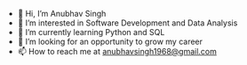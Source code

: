 - 👋 Hi, I’m Anubhav Singh
- 👀 I’m interested in Software Development and Data Analysis
- 🌱 I’m currently learning Python and SQL
- 💞️ I’m looking for an opportunity to grow my career
- 📫 How to reach me at anubhavsingh1968@gmail.com

<!---
anubhavsinghhh/anubhavsinghhh is a ✨ special ✨ repository because its `README.md` (this file) appears on your GitHub profile.
You can click the Preview link to take a look at your changes.
--->
